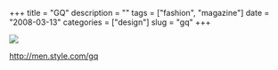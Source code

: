 +++
title = "GQ"
description = ""
tags = ["fashion", "magazine"]
date = "2008-03-13"
categories = ["design"]
slug = "gq"
+++


 

  <div id="screens-thumbs" class="clearfix">
    <div class="txt-center" id="design-submission"><a href="http://men.style.com/gq"><img id='bluga-thumbnail-832' class='bluga-thumbnail large' src='//konigi.com/media/bluga/
wt47f279072c68c_0.jpg'/></a></div>  
  </div>   
<p><a href="http://men.style.com/gq">http://men.style.com/gq</a></p>





